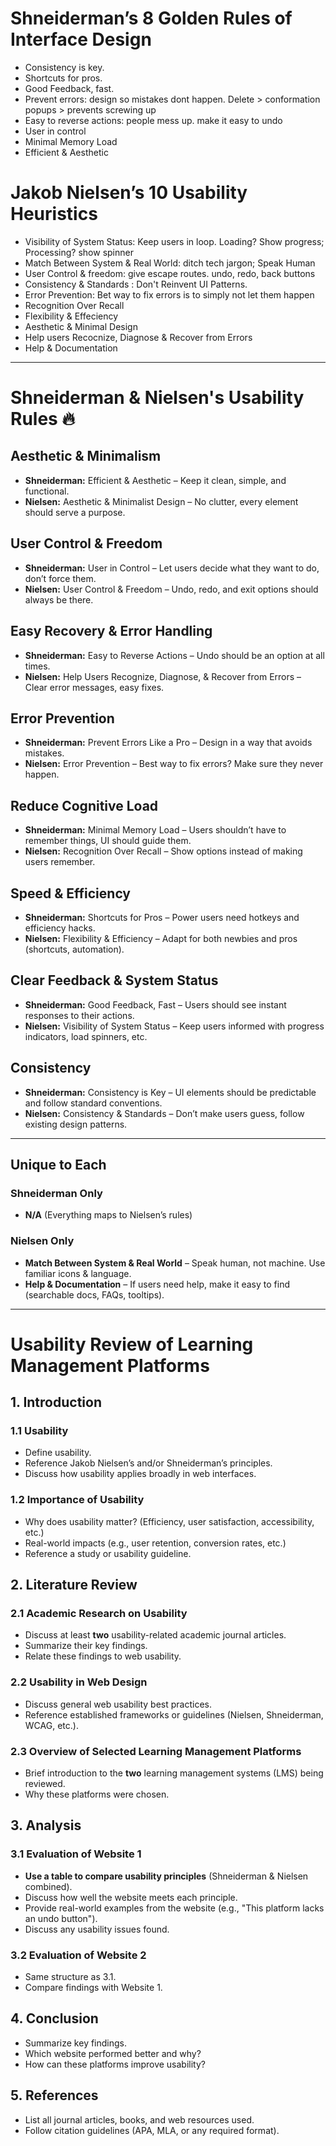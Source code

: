# Shneiderman’s 8 Golden Rules of Interface Design
- Consistency is key.
- Shortcuts for pros.
- Good Feedback, fast.
- Prevent errors: design so mistakes dont happen. Delete > conformation popups > prevents screwing up
- Easy to reverse actions:  people mess up. make it easy to undo
- User in control 
- Minimal Memory Load
- Efficient & Aesthetic

# Jakob Nielsen’s 10 Usability Heuristics
- Visibility of System Status:  Keep users in loop. Loading? Show progress; Processing? show spinner
- Match Between System & Real World: ditch tech jargon; Speak Human
- User Control & freedom: give escape routes. undo, redo, back buttons 
- Consistency & Standards : Don't Reinvent UI Patterns. 
- Error Prevention: Bet way to fix errors is to simply not let them happen
- Recognition Over Recall
- Flexibility & Effeciency
- Aesthetic & Minimal Design
- Help users Recocnize, Diagnose & Recover from Errors
- Help & Documentation

---

# Shneiderman & Nielsen's Usability Rules 🔥  

## Aesthetic & Minimalism  
- **Shneiderman:** Efficient & Aesthetic – Keep it clean, simple, and functional.  
- **Nielsen:** Aesthetic & Minimalist Design – No clutter, every element should serve a purpose.  

## User Control & Freedom  
- **Shneiderman:** User in Control – Let users decide what they want to do, don’t force them.  
- **Nielsen:** User Control & Freedom – Undo, redo, and exit options should always be there.  

## Easy Recovery & Error Handling  
- **Shneiderman:** Easy to Reverse Actions – Undo should be an option at all times.  
- **Nielsen:** Help Users Recognize, Diagnose, & Recover from Errors – Clear error messages, easy fixes.  

## Error Prevention  
- **Shneiderman:** Prevent Errors Like a Pro – Design in a way that avoids mistakes.  
- **Nielsen:** Error Prevention – Best way to fix errors? Make sure they never happen.  

## Reduce Cognitive Load  
- **Shneiderman:** Minimal Memory Load – Users shouldn’t have to remember things, UI should guide them.  
- **Nielsen:** Recognition Over Recall – Show options instead of making users remember.  

## Speed & Efficiency  
- **Shneiderman:** Shortcuts for Pros – Power users need hotkeys and efficiency hacks.  
- **Nielsen:** Flexibility & Efficiency – Adapt for both newbies and pros (shortcuts, automation).  

## Clear Feedback & System Status  
- **Shneiderman:** Good Feedback, Fast – Users should see instant responses to their actions.  
- **Nielsen:** Visibility of System Status – Keep users informed with progress indicators, load spinners, etc.  

## Consistency  
- **Shneiderman:** Consistency is Key – UI elements should be predictable and follow standard conventions.  
- **Nielsen:** Consistency & Standards – Don’t make users guess, follow existing design patterns.  

---

## Unique to Each  

### **Shneiderman Only**  
- **N/A** (Everything maps to Nielsen’s rules)  

### **Nielsen Only**  
- **Match Between System & Real World** – Speak human, not machine. Use familiar icons & language.  
- **Help & Documentation** – If users need help, make it easy to find (searchable docs, FAQs, tooltips).  

---


# Usability Review of Learning Management Platforms

## 1. Introduction

### 1.1 Usability
- Define usability.
- Reference Jakob Nielsen’s and/or Shneiderman’s principles.
- Discuss how usability applies broadly in web interfaces.

### 1.2 Importance of Usability
- Why does usability matter? (Efficiency, user satisfaction, accessibility, etc.)
- Real-world impacts (e.g., user retention, conversion rates, etc.)
- Reference a study or usability guideline.

## 2. Literature Review

### 2.1 Academic Research on Usability
- Discuss at least **two** usability-related academic journal articles.
- Summarize their key findings.
- Relate these findings to web usability.

### 2.2 Usability in Web Design
- Discuss general web usability best practices.
- Reference established frameworks or guidelines (Nielsen, Shneiderman, WCAG, etc.).

### 2.3 Overview of Selected Learning Management Platforms
- Brief introduction to the **two** learning management systems (LMS) being reviewed.
- Why these platforms were chosen.

## 3. Analysis

### 3.1 Evaluation of Website 1
- **Use a table to compare usability principles** (Shneiderman & Nielsen combined).
- Discuss how well the website meets each principle.
- Provide real-world examples from the website (e.g., "This platform lacks an undo button").
- Discuss any usability issues found.

### 3.2 Evaluation of Website 2
- Same structure as 3.1.
- Compare findings with Website 1.

## 4. Conclusion
- Summarize key findings.
- Which website performed better and why?
- How can these platforms improve usability?

## 5. References
- List all journal articles, books, and web resources used.
- Follow citation guidelines (APA, MLA, or any required format).
